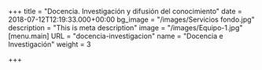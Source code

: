 +++
title =  "Docencia. Investigación y difusión del conocimiento"
date = 2018-07-12T12:19:33.000+00:00
bg_image = "/images/Servicios fondo.jpg"
description = "This is meta description"
image = "/images/Equipo-1.jpg"
[menu.main]
URL = "docencia-investigacion"
name = "Docencia e Investigación"
weight = 3
   
+++

